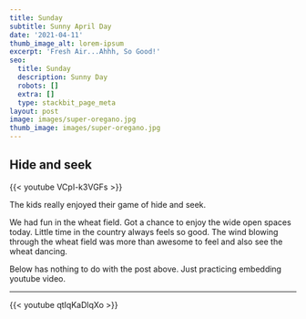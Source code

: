 ```yaml
---
title: Sunday
subtitle: Sunny April Day
date: '2021-04-11'
thumb_image_alt: lorem-ipsum
excerpt: 'Fresh Air...Ahhh, So Good!'
seo:
  title: Sunday
  description: Sunny Day
  robots: []
  extra: []
  type: stackbit_page_meta
layout: post
image: images/super-oregano.jpg
thumb_image: images/super-oregano.jpg
---
```

## Hide and seek

{{< youtube VCpI-k3VGFs >}}

The kids really enjoyed their game of hide and seek.

We had fun in the wheat field. Got a chance to enjoy the wide open spaces today. Little time in the country always feels so good. The wind blowing through the wheat field was more than awesome to feel and also see the wheat dancing.

Below has nothing to do with the post above. Just practicing embedding youtube video.

---

{{< youtube qtIqKaDlqXo >}}
